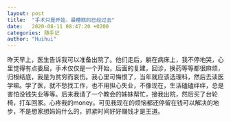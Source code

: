 ```yaml
---
layout: post
title:  "手术只是开始，最糟糕的已经过去"
date:   2020-08-11 08:47:20 +0200
categories: 随手记
author: "Huihui"
---
```

昨天早上，医生告诉我可以准备出院了。他们走后，躺在病床上，我不停地哭，心里觉得有点委屈，手术仅仅是一个开始，后面的复建，回诊，换药等等都很麻烦，归根结底，我是为贫穷而哀伤。我心里可悔恨了，当年就应该选理科，然后去读医学嘛。学了医，就不愁找工作，也不用担心失业，不像现在，生活磕磕绊绊，总是害怕没钱失业等等。后来我请了一个教会的姊妹帮忙，接我出院，然后买了台轮椅，打车回家。心疼我的money。可见我现在的烦恼都还停留在钱可以解决的地步，不是想家想妈妈什么的，抓紧时间好好赚钱才是王道。